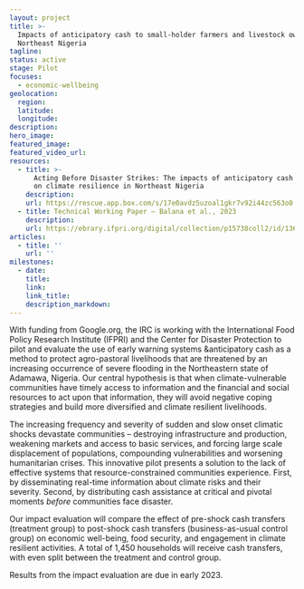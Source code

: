 ```yaml
---
layout: project
title: >-
  Impacts of anticipatory cash to small-holder farmers and livestock owners in
  Northeast Nigeria
tagline:
status: active
stage: Pilot
focuses:
  - economic-wellbeing
geolocation:
  region:
  latitude:
  longitude:
description:
hero_image:
featured_image:
featured_video_url:
resources:
  - title: >-
      Acting Before Disaster Strikes: The impacts of anticipatory cash transfers
      on climate resilience in Northeast Nigeria
    description:
    url: https://rescue.app.box.com/s/17e0avdz5uzoal1gkr7v92i44zc563o0
  - title: Technical Working Paper – Balana et al., 2023
    description:
    url: https://ebrary.ifpri.org/digital/collection/p15738coll2/id/136812
articles:
  - title: ''
    url: ''
milestones:
  - date:
    title:
    link:
    link_title:
    description_markdown:
---
```

With funding from Google.org, the IRC is working with the International Food Policy Research Institute (IFPRI) and the Center for Disaster Protection to pilot and evaluate the use of early warning systems &anticipatory cash as a method to protect agro-pastoral livelihoods that are threatened by an increasing occurrence of severe flooding in the Northeastern state of Adamawa, Nigeria. Our central hypothesis is that when climate-vulnerable communities have timely access to information and the financial and social resources to act upon that information, they will avoid negative coping strategies and build more diversified and climate resilient livelihoods.

The increasing frequency and severity of sudden and slow onset climatic shocks devastate communities – destroying infrastructure and production, weakening markets and access to basic services, and forcing large scale displacement of populations, compounding vulnerabilities and worsening humanitarian crises. This innovative pilot presents a solution to the lack of effective systems that resource-constrained communities experience. First, by disseminating real-time information about climate risks and their severity. Second, by distributing cash assistance at critical and pivotal moments *before* communities face disaster.

Our impact evaluation will compare the effect of pre-shock cash transfers (treatment group) to post-shock cash transfers (business-as-usual control group) on economic well-being, food security, and engagement in climate resilient activities. A total of 1,450 households will receive cash transfers, with even split between the treatment and control group.

Results from the impact evaluation are due in early 2023.